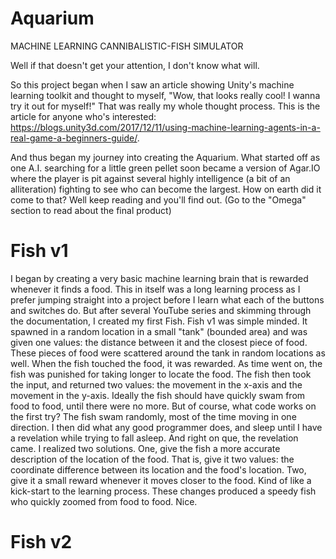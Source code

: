 # Aquarium
MACHINE LEARNING CANNIBALISTIC-FISH SIMULATOR


Well if that doesn't get your attention, I don't know what will.

So this project began when I saw an article showing Unity's machine learning toolkit and thought to myself, "Wow, that looks really cool! I wanna try it out for myself!" That was really my whole thought process. This is the article for anyone who's interested: https://blogs.unity3d.com/2017/12/11/using-machine-learning-agents-in-a-real-game-a-beginners-guide/.

And thus began my journey into creating the Aquarium. What started off as one A.I. searching for a little green pellet soon became a version of Agar.IO where the player is pit against several highly intelligence (a bit of an alliteration) fighting to see who can become the largest. How on earth did it come to that? Well keep reading and you'll find out. (Go to the "Omega" section to read about the final product) 

# Fish v1
I began by creating a very basic machine learning brain that is rewarded whenever it finds a food. This in itself was a long learning process as I prefer jumping straight into a project before I learn what each of the buttons and switches do. But after several YouTube series and skimming through the documentation, I created my first Fish. Fish v1 was simple minded. It spawned in a random location in a small "tank" (bounded area) and was given one values: the distance between it and the closest piece of food. These pieces of food were scattered around the tank in random locations as well. When the fish touched the food, it was rewarded. As time went on, the fish was punished for taking longer to locate the food. The fish then took the input, and returned two values: the movement in the x-axis and the movement in the y-axis. Ideally the fish should have quickly swam from food to food, until there were no more. But of course, what code works on the first try? The fish swam randomly, most of the time moving in one direction. I then did what any good programmer does, and sleep until I have a revelation while trying to fall asleep. And right on que, the revelation came. I realized two solutions. One, give the fish a more accurate description of the location of the food. That is, give it two values: the coordinate difference between its location and the food's location. Two, give it a small reward whenever it moves closer to the food. Kind of like a kick-start to the learning process. These changes produced a speedy fish who quickly zoomed from food to food. Nice. 

# Fish v2
